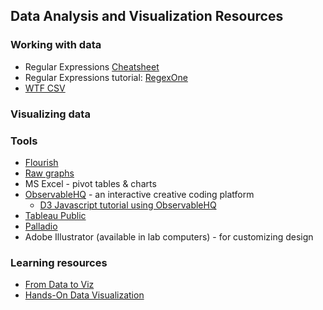 ## Data Analysis and Visualization Resources

### Working with data

- Regular Expressions [Cheatsheet](https://www.rexegg.com/regex-quickstart.php)
- Regular Expressions tutorial: [RegexOne](https://regexone.com/)
- [WTF CSV](https://databasic.io/en/wtfcsv/)

### Visualizing data

### Tools

- [Flourish](https://flourish.studio/)
- [Raw graphs](https://rawgraphs.io/)
- MS Excel - pivot tables & charts
- [ObservableHQ](https://observablehq.com/@observablehq/user-manual) - an interactive creative coding platform
  - [D3 Javascript tutorial using ObservableHQ](https://observablehq.com/@d3/learn-d3-data?collection=@d3/learn-d3)
- [Tableau Public](https://public.tableau.com/en-us/s/download)
- [Palladio](https://hdlab.stanford.edu/palladio/)
- Adobe Illustrator (available in lab computers) - for customizing design

### Learning resources

- [From Data to Viz](https://www.data-to-viz.com/)
- [Hands-On Data Visualization](https://handsondataviz.org/)